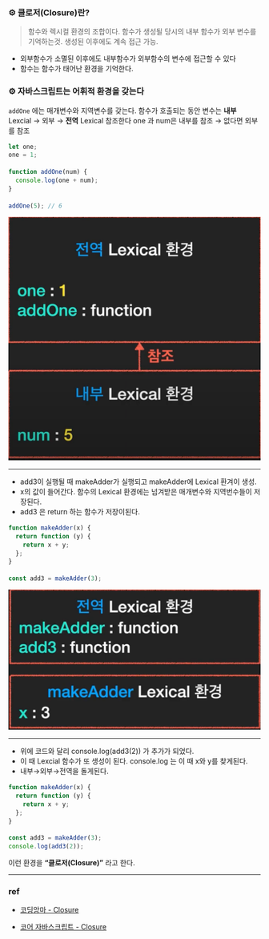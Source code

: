 ### ⚙️ 클로저(Closure)란?

> 함수와 렉시컬 환경의 조합이다. 함수가 생성될 당시의 내부 함수가 외부 변수를 기억하는것. 생성된 이후에도 계속 접근 가능.

- 외부함수가 소멸된 이후에도 내부함수가 외부함수의 변수에 접근할 수 있다
- 함수는 함수가 태어난 환경을 기억한다.
  </br>

### ⚙️ 자바스크립트는 어휘적 환경을 갖는다

`addOne` 에는 매개변수와 지역변수를 갖는다.
함수가 호출되는 동안 변수는 **내부** Lexcial → 외부 → **전역** Lexical 참조한다
one 과 num은 내부를 참조 → 없다면 외부를 참조

```js
let one;
one = 1;

function addOne(num) {
  console.log(one + num);
}

addOne(5); // 6
```

![Alt text](image.png)

---

- add3이 실행될 때 makeAdder가 실행되고 makeAdder에 Lexical 환겨이 생성.
- x의 값이 들어간다. 함수의 Lexical 환경에는 넘겨받은 매개변수와 지역번수들이 저장된다.
- add3 은 return 하는 함수가 저장이된다.

```js
function makeAdder(x) {
  return function (y) {
    return x + y;
  };
}

const add3 = makeAdder(3);
```

![Alt text](image-1.png)

---

- 위에 코드와 달리 console.log(add3(2)) 가 추가가 되었다.
- 이 때 Lexcial 함수가 또 생성이 된다. console.log 는 이 때 x와 y를 찾게된다.
- 내부→외부→전역을 돌게된다.

```js
function makeAdder(x) {
  return function (y) {
    return x + y;
  };
}

const add3 = makeAdder(3);
console.log(add3(2));
```

이런 환경을 **“클로저(Closure)”** 라고 한다.

---

### ref

- [코딩앙마 - Closure](https://www.youtube.com/watch?v=tpl2oXQkGZs)

- [코어 자바스크립트 - Closure](https://ko.javascript.info/closure)
